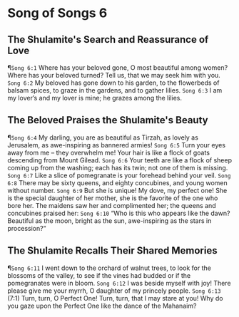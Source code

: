 # Song of Songs 6

## The Shulamite's Search and Reassurance of Love
¶`Song 6:1` Where has your beloved gone, O most beautiful among women? Where has your beloved turned? Tell us, that we may seek him with you.
`Song 6:2` My beloved has gone down to his garden, to the flowerbeds of balsam spices, to graze in the gardens, and to gather lilies.
`Song 6:3` I am my lover’s and my lover is mine; he grazes among the lilies.

## The Beloved Praises the Shulamite's Beauty
¶`Song 6:4` My darling, you are as beautiful as Tirzah, as lovely as Jerusalem, as awe-inspiring as bannered armies!
`Song 6:5` Turn your eyes away from me – they overwhelm me! Your hair is like a flock of goats descending from Mount Gilead.
`Song 6:6` Your teeth are like a flock of sheep coming up from the washing; each has its twin; not one of them is missing.
`Song 6:7` Like a slice of pomegranate is your forehead behind your veil.
`Song 6:8` There may be sixty queens, and eighty concubines, and young women without number.
`Song 6:9` But she is unique! My dove, my perfect one! She is the special daughter of her mother, she is the favorite of the one who bore her. The maidens saw her and complimented her; the queens and concubines praised her:
`Song 6:10` “Who is this who appears like the dawn? Beautiful as the moon, bright as the sun, awe-inspiring as the stars in procession?”

## The Shulamite Recalls Their Shared Memories
¶`Song 6:11` I went down to the orchard of walnut trees, to look for the blossoms of the valley, to see if the vines had budded or if the pomegranates were in bloom.
`Song 6:12` I was beside myself with joy! There please give me your myrrh, O daughter of my princely people.
`Song 6:13` (7:1) Turn, turn, O Perfect One! Turn, turn, that I may stare at you! Why do you gaze upon the Perfect One like the dance of the Mahanaim?
